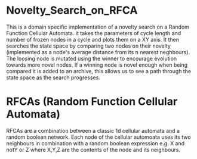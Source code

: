 # Novelty_Search_on_RFCA
This is a domain specific implementation of a novelty search on a Random Function Cellular Automata.
it takes the parameters of cycle length and number of frozen nodes in a cycle and plots them on a XY axis. It then searches the
state space by comparing two nodes on their novelty (implemented as a node's average distance from its n nearest neghbours).
The loosing node is mutated using the winner to encourage evolution towards more novel nodes. If a winning node is novel enough when
being compared it is added to an archive, this allows us to see a path through the state space as the search progresses.

# RFCAs (Random Function Cellular Automata)
RFCAs are a combination between a classic 1d cellular automata and a random boolean network. 
Each node of the cellular automoata uses its two neighbours in combination with a random
boolean expression e.g. X and notY or Z where X,Y,Z are the contents of the node and its neighbours.

